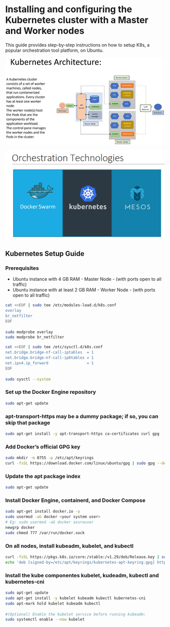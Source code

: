 # Installing and configuring the Kubernetes cluster with a Master and Worker nodes

This guide provides step-by-step instructions on how to setup K8s, a popular orchestration tool platform, on Ubuntu.

![K8s Archeicture](https://github.com/praveenece431/documents/blob/main/images/k8s-arc.png)

![Orchestration Tools](https://github.com/praveenece431/documents/blob/main/images/Orchesration-tools.png)

## Kubernetes Setup Guide

### Prerequisites
- Ubuntu instance with 4 GB RAM - Master Node - (with ports open to all traffic)
- Ubuntu instance with at least 2 GB RAM - Worker Node - (with ports open to all traffic)

```bash
cat <<EOF | sudo tee /etc/modules-load.d/k8s.conf
overlay
br_netfilter
EOF

sudo modprobe overlay
sudo modprobe br_netfilter
```
```bash
cat <<EOF | sudo tee /etc/sysctl.d/k8s.conf
net.bridge.bridge-nf-call-iptables  = 1
net.bridge.bridge-nf-call-ip6tables = 1
net.ipv4.ip_forward                 = 1
EOF

sudo sysctl --system
```

### Set up the Docker Engine repository
```bash
sudo apt-get update 
```
### apt-transport-https may be a dummy package; if so, you can skip that package
```bash
sudo apt-get install -y apt-transport-https ca-certificates curl gpg
```

### Add Docker’s official GPG key
```bash
sudo mkdir -m 0755 -p /etc/apt/keyrings
curl -fsSL https://download.docker.com/linux/ubuntu/gpg | sudo gpg --dearmor -o /etc/apt/keyrings/docker.gpg
```
### Update the apt package index
```bash
sudo apt-get update
```
### Install Docker Engine, containerd, and Docker Compose
```bash
sudo apt-get install docker.io -y
sudo usermod -aG docker <your system user>
# Eg: sudo usermod -aG docker azureuser
newgrp docker
sudo chmod 777 /var/run/docker.sock
```

### On all nodes, install kubeadm, kubelet, and kubectl
```bash
curl -fsSL https://pkgs.k8s.io/core:/stable:/v1.29/deb/Release.key | sudo gpg --dearmor -o /etc/apt/keyrings/kubernetes-apt-keyring.gpg
echo 'deb [signed-by=/etc/apt/keyrings/kubernetes-apt-keyring.gpg] https://pkgs.k8s.io/core:/stable:/v1.29/deb/ /' | sudo tee /etc/apt/sources.list.d/kubernetes.list
```
### Install the kube componentes kubelet, kudeadm, kubectl and kubernetes-cni
```bash
sudo apt-get update
sudo apt-get install -y kubelet kubeadm kubectl kubernetes-cni
sudo apt-mark hold kubelet kubeadm kubectl

#(Optional) Enable the kubelet service before running kubeadm:
sudo systemctl enable --now kubelet
```
